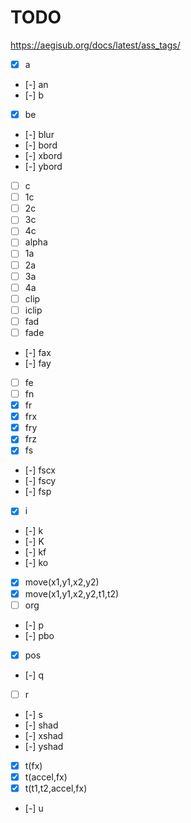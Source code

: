 # TODO

https://aegisub.org/docs/latest/ass_tags/

- [x] a
- [-] an
- [-] b
- [x] be
- [-] blur
- [-] bord
- [-] xbord
- [-] ybord
- [ ] c
- [ ] 1c
- [ ] 2c
- [ ] 3c
- [ ] 4c
- [ ] alpha
- [ ] 1a
- [ ] 2a
- [ ] 3a
- [ ] 4a
- [ ] clip
- [ ] iclip
- [ ] fad
- [ ] fade
- [-] fax
- [-] fay
- [ ] fe
- [ ] fn
- [x] fr
- [x] frx
- [x] fry
- [x] frz
- [x] fs
- [-] fscx
- [-] fscy
- [-] fsp
- [x] i
- [-] k
- [-] K
- [-] kf
- [-] ko
- [x] move(x1,y1,x2,y2)
- [x] move(x1,y1,x2,y2,t1,t2)
- [ ] org
- [-] p
- [-] pbo
- [x] pos
- [-] q
- [ ] r
- [-] s
- [-] shad
- [-] xshad
- [-] yshad
- [x] t(fx)
- [x] t(accel,fx)
- [x] t(t1,t2,accel,fx)
- [-] u
